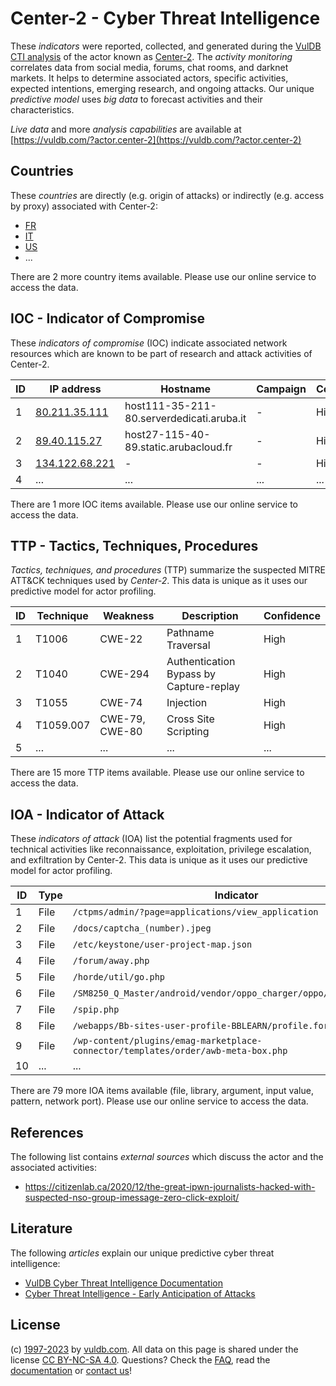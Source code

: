 # Center-2 - Cyber Threat Intelligence

These _indicators_ were reported, collected, and generated during the [VulDB CTI analysis](https://vuldb.com/?kb.cti) of the actor known as [Center-2](https://vuldb.com/?actor.center-2). The _activity monitoring_ correlates data from social media, forums, chat rooms, and darknet markets. It helps to determine associated actors, specific activities, expected intentions, emerging research, and ongoing attacks. Our unique _predictive model_ uses _big data_ to forecast activities and their characteristics.

_Live data_ and more _analysis capabilities_ are available at [https://vuldb.com/?actor.center-2](https://vuldb.com/?actor.center-2)

## Countries

These _countries_ are directly (e.g. origin of attacks) or indirectly (e.g. access by proxy) associated with Center-2:

* [FR](https://vuldb.com/?country.fr)
* [IT](https://vuldb.com/?country.it)
* [US](https://vuldb.com/?country.us)
* ...

There are 2 more country items available. Please use our online service to access the data.

## IOC - Indicator of Compromise

These _indicators of compromise_ (IOC) indicate associated network resources which are known to be part of research and attack activities of Center-2.

ID | IP address | Hostname | Campaign | Confidence
-- | ---------- | -------- | -------- | ----------
1 | [80.211.35.111](https://vuldb.com/?ip.80.211.35.111) | host111-35-211-80.serverdedicati.aruba.it | - | High
2 | [89.40.115.27](https://vuldb.com/?ip.89.40.115.27) | host27-115-40-89.static.arubacloud.fr | - | High
3 | [134.122.68.221](https://vuldb.com/?ip.134.122.68.221) | - | - | High
4 | ... | ... | ... | ...

There are 1 more IOC items available. Please use our online service to access the data.

## TTP - Tactics, Techniques, Procedures

_Tactics, techniques, and procedures_ (TTP) summarize the suspected MITRE ATT&CK techniques used by _Center-2_. This data is unique as it uses our predictive model for actor profiling.

ID | Technique | Weakness | Description | Confidence
-- | --------- | -------- | ----------- | ----------
1 | T1006 | CWE-22 | Pathname Traversal | High
2 | T1040 | CWE-294 | Authentication Bypass by Capture-replay | High
3 | T1055 | CWE-74 | Injection | High
4 | T1059.007 | CWE-79, CWE-80 | Cross Site Scripting | High
5 | ... | ... | ... | ...

There are 15 more TTP items available. Please use our online service to access the data.

## IOA - Indicator of Attack

These _indicators of attack_ (IOA) list the potential fragments used for technical activities like reconnaissance, exploitation, privilege escalation, and exfiltration by Center-2. This data is unique as it uses our predictive model for actor profiling.

ID | Type | Indicator | Confidence
-- | ---- | --------- | ----------
1 | File | `/ctpms/admin/?page=applications/view_application` | High
2 | File | `/docs/captcha_(number).jpeg` | High
3 | File | `/etc/keystone/user-project-map.json` | High
4 | File | `/forum/away.php` | High
5 | File | `/horde/util/go.php` | High
6 | File | `/SM8250_Q_Master/android/vendor/oppo_charger/oppo/oppo_charger.c` | High
7 | File | `/spip.php` | Medium
8 | File | `/webapps/Bb-sites-user-profile-BBLEARN/profile.form` | High
9 | File | `/wp-content/plugins/emag-marketplace-connector/templates/order/awb-meta-box.php` | High
10 | ... | ... | ...

There are 79 more IOA items available (file, library, argument, input value, pattern, network port). Please use our online service to access the data.

## References

The following list contains _external sources_ which discuss the actor and the associated activities:

* https://citizenlab.ca/2020/12/the-great-ipwn-journalists-hacked-with-suspected-nso-group-imessage-zero-click-exploit/

## Literature

The following _articles_ explain our unique predictive cyber threat intelligence:

* [VulDB Cyber Threat Intelligence Documentation](https://vuldb.com/?kb.cti)
* [Cyber Threat Intelligence - Early Anticipation of Attacks](https://www.scip.ch/en/?labs.20201022)

## License

(c) [1997-2023](https://vuldb.com/?kb.changelog) by [vuldb.com](https://vuldb.com/?kb.about). All data on this page is shared under the license [CC BY-NC-SA 4.0](https://creativecommons.org/licenses/by-nc-sa/4.0/). Questions? Check the [FAQ](https://vuldb.com/?kb.faq), read the [documentation](https://vuldb.com/?kb) or [contact us](https://vuldb.com/?contact)!
